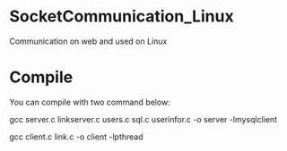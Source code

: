 # SocketCommunication_Linux
Communication on web and used on Linux

# Compile
You can compile with two command below:

gcc server.c linkserver.c users.c sql.c userinfor.c -o server -lmysqlclient

gcc client.c link.c -o client -lpthread
